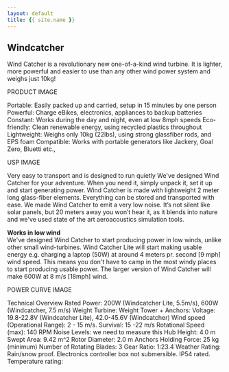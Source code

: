 ```yaml
---
layout: default
title: {{ site.name }}
---
```


## Windcatcher
Wind Catcher is a revolutionary new one-of-a-kind wind turbine. It is lighter, more powerful and easier to use than any other wind power system and weighs just 10kg!

PRODUCT IMAGE

Portable: Easily packed up and carried, setup in 15 minutes by one person
Powerful: Charge eBikes, electronics, appliances to backup batteries
Constant: Works during the day and night, even at low 8mph speeds
Eco-friendly: Clean renewable energy, using recycled plastics throughout
Lightweight: Weighs only 10kg (22lbs), using strong glassfiber rods, and EPS foam
Compatible: Works with portable generators like Jackery, Goal Zero, Bluetti etc.,

USP IMAGE

Very easy to transport and is designed to run quietly
We've designed Wind Catcher for your adventure. When you need it, simply unpack it, set it up and start generating power. Wind Catcher is made with lightweight 2 meter long glass-fiber elements. Everything can be stored and transported with ease.
We made Wind Catcher to emit a very low noise. It’s not silent like solar panels, but 20 meters away you won’t hear it, as it blends into nature and we've used state of the art aeroacoustics simulation tools.

**Works in low wind**  
We've designed Wind Catcher to start producing power in low winds, unlike other small wind-turbines.  Wind Catcher Lite will start making usable energy e.g. charging a laptop (50W) at around 4 meters pr. second [9 mph] wind speed.
This means you don't have to camp in the most windy places to start producing usable power.  The larger version of Wind Catcher will make 600W at 8 m/s [18mph] wind.

POWER CURVE IMAGE

Technical Overview
 Rated Power: 200W (Windcatcher Lite, 5.5m/s), 600W (Windcatcher, 7.5 m/s)
 Weight Turbine:
 Weight Tower + Anchors:
 Voltage: 19.8-22.8V (Windcatcher Lite), 42.0-45.6V (Windcatcher)
 Wind speed (Operational Range): 2 - 15 m/s. Survival: 15 -22 m/s
 Rotational Speed (max): 140 RPM
 Noise Levels: we need to measure this
 Hub Height: 4.0 m
 Swept Area: 9.42 m^2
 Rotor Diameter: 2.0 m
 Anchors Holding Force: 25 kg (minimum)
 Number of Rotating Blades: 3
 Gear Ratio: 1:23.4
 Weather Rating: Rain/snow proof. Electronics controller box not submersible. IP54 rated.
 Temperature rating:

 
